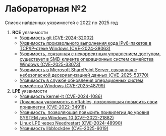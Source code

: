 # Лабораторная №2
Список найденных уязвимостей с 2022 по 2025 год
1. __RCE__ уязвимости
    - [Уязвимость git (CVE-2024-32002)](https://redos.red-soft.ru/support/secure/uyazvimosti/uyazvimost-git-cve-2024-32002/)
    - [Уязвимость произвольного выполнения кода IPv6-пакетов в TCP/IP-стеке Windows (CVE-2024-38063)](https://cncso.com/ru/cve-2024-38063-0-click-rce-%D0%B7%D0%B0%D1%82%D1%80%D0%B0%D0%B3%D0%B8%D0%B2%D0%B0%D0%B5%D1%82-%D0%B2%D1%81%D0%B5-%D1%81%D0%B8%D1%81%D1%82%D0%B5%D0%BC%D1%8B-windows-html)
    - [Уязвимость, связанная с некорректным управлением доступом, существует в SMB-клиенте операционных систем семейства Windows (CVE-2025-33073)](https://ptsecurity.com/research/trending-vulnerabilities/CVE-2025-33073/)
    - [Уязвимость в Microsoft SharePoint Server, связанная с небезопасной десериализацией данных (CVE-2025-53770)](https://ptsecurity.com/research/trending-vulnerabilities/CVE-2025-53770/)
    - [Уязвимость в службе обновления операционных систем семейства Windows (CVE-2025-48799)](https://ptsecurity.com/research/trending-vulnerabilities/CVE-2025-48799/)
2. __LPE__ уязвимости
    - [Уязвимость kernel-lt (CVE-2024-1086)](https://redos.red-soft.ru/support/secure/uyazvimosti/uyazvimost-kernel-lt-cve-2024-1086/)
    - [Локальная уязвимость в nftables, позволяющая повысить свои привилегии (CVE-2022-34918)](https://www.opennet.ru/opennews/art.shtml?num=57445)
    - [Уязвимость, позволяющая повысить привилегии до уровня SYSTEM для Windows 10 (CVE-2022-21882)](https://habr.com/ru/news/648563/)
    - [Linux LPE через Needrestart (CVE-2024-48990)](https://habr.com/ru/articles/866582/)
    - [Уязвимость libblockdev (CVE-2025-6019)](https://redos.red-soft.ru/support/secure/uyazvimosti/uyazvimost-libblockdev-cve-2025-6019/)
